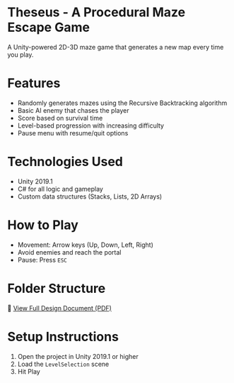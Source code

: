 # Theseus - A Procedural Maze Escape Game

A Unity-powered 2D-3D maze game that generates a new map every time you play.

# Features

-  Randomly generates mazes using the Recursive Backtracking algorithm
-  Basic AI enemy that chases the player
-  Score based on survival time
-  Level-based progression with increasing difficulty
-  Pause menu with resume/quit options

# Technologies Used

- Unity 2019.1
- C# for all logic and gameplay
- Custom data structures (Stacks, Lists, 2D Arrays)

# How to Play

- Movement: Arrow keys (Up, Down, Left, Right)
- Avoid enemies and reach the portal
- Pause: Press `ESC`

# Folder Structure

📄 [View Full Design Document (PDF)](Docs/Theseus_Design.pdf)

# Setup Instructions

1. Open the project in Unity 2019.1 or higher
2. Load the `LevelSelection` scene
3. Hit Play

